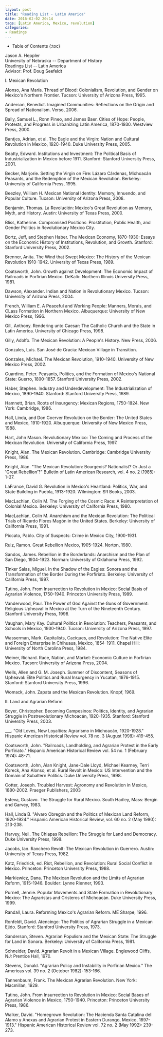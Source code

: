 ```yaml
---
layout: post
title: "Reading List - Latin America"
date: 2016-02-02 20:14
tags: [Latin America, Mexico, revolution]
categories:
- Readings
...
```


* Table of Contents
{:toc}

Jason A. Heppler  
University of Nebraska -- Department of History  
Readings List -- Latin America  
Advisor: Prof. Doug Seefeldt

I. Mexican Revolution

Alonso, Ana María. Thread of Blood: Colonialism, Revolution, and Gender on Mexico's Northern Frontier. Tucson: University of Arizona Press, 1995.

Anderson, Benedict. Imagined Communities: Reflections on the Origin and Spread of Nationalism. Verso, 2006.

Baily, Samuel L., Ronn Pineo, and James Baer. Cities of Hope: People, Protests, and Progress in Urbanizing Latin America, 1870-1930. Westview Press, 2000.

Bantjes, Adrian, et al. The Eagle and the Virgin: Nation and Cultural Revolution in Mexico, 1920-1940. Duke University Press, 2005.

Beatty, Edward. Institutions and Investment: The Political Basis of Industrialization in Mexico before 1911. Stanford: Stanford University Press, 2001.

Becker, Marjorie. Setting the Virgin on Fire: Lázaro Cárdenas, Michoacán Peasants, and the Redemption of the Mexican Revolution. Berkeley: University of California Press, 1995.

Beezley, William H. Mexican National Identity: Memory, Innuendo, and Popular Culture. Tucson: University of Arizona Press, 2008.

Benjamin, Thomas. La Revolución: Mexico's Great Revolution as Memory, Myth, and History. Austin: University of Texas Press, 2000.

Bliss, Katherine. Compromised Positions: Prostitution, Public Health, and Gender Politics in Revolutionary Mexico City.

Bortz, Jeff, and Stephen Haber. The Mexican Economy, 1870-1930: Essays on the Economic History of Institutions, Revolution, and Growth. Stanford: Stanford University Press, 2002.

Brenner, Anita. The Wind that Swept Mexico: The History of the Mexican Revolution 1910-1942. University of Texas Press, 1989.

Coatsworth, John. Growth against Development: The Economic Impact of Railroads in Porfirian Mexico. DeKalb: Northern Illinois University Press, 1981.

Dawson, Alexander. Indian and Nation in Revolutionary Mexico. Tucson: University of Arizona Press, 2004.

French, William E. A Peaceful and Working People: Manners, Morals, and CLass Formation in Northern Mexico. Albuquerque: University of New Mexico Press, 1996.

Gill, Anthony. Rendering unto Caesar: The Catholic Church and the State in Latin America. University of Chicago Press, 1998.

Gilly, Adolfo. The Mexican Revolution: A People's History. New Press, 2006.

Gonzales, Luis. San José de Gracia: Mexican Village in Transition.

Gonzales, Michael. The Mexican Revolution, 1910-1940. University of New Mexico Press, 2002.

Guardino, Peter. Peasants, Politics, and the Formation of Mexico's National State: Guerro, 1800-1857. Stanford University Press, 2002.

Haber, Stephen. Industry and Underdevelopment: The Industrialization of Mexico, 1890-1940. Stanford: Stanford University Press, 1989.

Hamnett, Brian. Roots of Insurgency: Mexican Regions, 1750-1824. New York: Cambridge, 1986.

Hall, Linda, and Don Coerver Revolution on the Border: The United States and Mexico, 1910-1920. Albuquerque: University of New Mexico Press, 1988.

Hart, John Mason. Revolutionary Mexico: The Coming and Process of the Mexican Revolution. University of California Press, 1997.

Knight, Alan. The Mexican Revolution. Cambridge: Cambridge University Press, 1986.

Knight, Alan. "The Mexican Revolution: Bourgeois? Nationalist? Or Just a 'Great Rebellion'?" Bulletin of Latin American Research, vol. 4 no. 2 (1985): 1-37.

LaFrance, David G. Revolution in Mexico's Heartland: Politics, War, and State Building in Puebla, 1913-1920. Wilmington: SR Books, 2003.

MacLachlan, Colin M. The Forging of the Cosmic Race: A Reinterpretation of Colonial Mexico. Berkeley: University of California Press, 1980.

MacLachlan, Colin M. Anarchism and the Mexican Revolution: The Political Trials of Ricardo Flores Magón in the United States. Berkeley: University of California Press, 1991.

Piccato, Pablo. City of Suspects: Crime in Mexico City, 1900-1931.

Ruiz, Ramon. Great Rebellion Mexico, 1905-1924. Norton, 1980.

Sandos, James. Rebellion in the Borderlands: Anarchism and the Plan of San Diego, 1904-1923. Norman: University of Oklahoma Press, 1992.

Tinker Salas, Miguel. In the Shadow of the Eagles: Sonora and the Transformation of the Border During the Porfiriato. Berkeley: University of California Press, 1997.

Tutino, John. From Insurrection to Revolution in Mexico: Social Basis of Agrarian Violence, 1750-1940. Princeton University Press, 1989.

Vanderwood, Paul. The Power of God Against the Guns of Government: Religious Upheaval in Mexico at the Turn of the Nineteenth Century. Stanford University Press, 1998.

Vaughan, Mary Kay. Cultural Politics in Revolution: Teachers, Peasants, and Schools in Mexico, 1930-1940. Tucson: University of Arizona Press, 1997.

Wasserman, Mark. Capitalists, Caciques, and Revolution: The Native Elite and Foreign Enterprise in Chihuaua, Mexico, 1854-1911. Chapel Hill: University of North Carolina Press, 1984.

Weiner, Richard. Race, Nation, and Market: Economic Culture in Porfirian Mexico. Tucson: University of Arizona Press, 2004.

Wells, Allen and G. M. Joseph. Summer of Discontent, Seasons of Upheaval: Elite Politics and Rural Insurgency in Yucatan, 1976-1915. Stanford: Stanford University Press, 1996.

Womack, John. Zapata and the Mexican Revolution. Knopf, 1969.

II. Land and Agrarian Reform

Boyer, Christopher. Becoming Campesinos: Politics, Identity, and Agrarian Struggle in Postrevolutionary Michoacán, 1920-1935. Stanford: Stanford University Press, 2003.

___. "Old Loves, New Loyalties: Agrarismo in Michoacán, 1920-1928." Hispanic American Historical Review vol. 78 no. 3 (August 1998): 419-455.

Coatsworth, John. "Railroads, Landholding, and Agrarian Protest in the Early Porfiriato." Hispanic American Historical Review vol. 54 no. 1 (February 1974): 48-71.

Coatsworth, John, Alan Knight, Jane-Dale Lloyd, Michael Kearney, Terri Koreck, Ana Alonso, et al. Rural Revolt in Mexico: US Intervention and the Domain of Subaltern Politics. Duke University Press, 1998.

Cotter, Joseph. Troubled Harvest: Agronomy and Revolution in Mexico, 1880-2002. Praeger Publishers, 2003

Esteva, Gustavo. The Struggle for Rural Mexico. South Hadley, Mass: Bergin and Garvey, 1983.

Hall, Linda B. "Alvaro Obregón and the Politics of Mexican Land Reform, 1920-1924." Hispanic American Historical Review, vol. 60 no. 2 (May 1980): 213-238.

Harvey, Neil. The Chiapas Rebellion: The Struggle for Land and Democracy. Duke University Press, 1998.

Jacobs, Ian. Ranchero Revolt: The Mexican Revolution in Guerrero. Austin: University of Texas Press, 1982.

Katz, Friedrick, ed. Riot, Rebellion, and Revolution: Rural Social Conflict in Mexico. Princeton: Princeton University Press, 1988.

Markiewicz, Dana. The Mexican Revolution and the Limits of Agrarian Reform, 1915-1946. Boulder: Lynne Rienner, 1993.

Purnell, Jennie. Popular Movements and State Formation in Revolutionary Mexico: The Agraristas and Cristeros of Michoacán. Duke University Press, 1999.

Randall, Laura. Reforming Mexico's Agrarian Reform. ME Sharpe, 1996.

Ronfeldt, David. Atencingo: The Politics of Agrarian Struggle in a Mexican Ejido. Stanford: Stanford University Press, 1973.

Sanderson, Steven. Agrarian Populism and the Mexican State: The Struggle for Land in Sonora. Berkeley: University of California Press, 1981.

Schneider, David. Agrarian Revolt in a Mexican Village. Englewood Cliffs, NJ: Prentice Hall, 1970.

Stevens, Donald. "Agrarian Policy and Instability in Porfirian Mexico." The Americas vol. 39 no. 2 (October 1982): 153-166.

Tannenbaum, Frank. The Mexican Agrarian Revolution. New York: Macmillan, 1929.

Tutino, John. From Insurrection to Revolution in Mexico: Social Bases of Agrarian Violence in Mexico, 1750-1940. Princeton: Princeton University Press, 1986.

Walker, David. "Homegrown Revolution: The Hacienda Santa Catalina del Alamo y Anexas and Agrarian Protest in Eastern Durango, Mexico, 1897-1913." Hispanic American Historical Review vol. 72 no. 2 (May 1992): 239-273.
